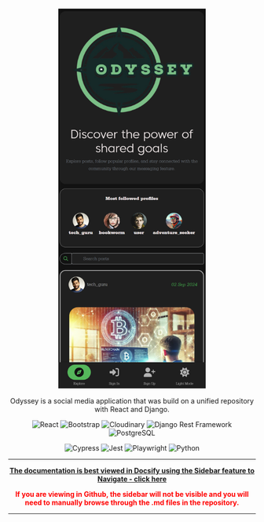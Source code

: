 <center>

<img src="assets/media/2024-09-16-16-04-41.png" alt="Logo" width="300px"></img>

Odyssey is a social media application that was build on a unified repository with React and Django.

<!-- GitHub shields for React, CSS, JavaScript, Cloudinary, Django Rest Framework -->

![React](https://img.shields.io/badge/React-61DAFB?style=for-the-badge&logo=react&logoColor=white) ![Bootstrap](https://img.shields.io/badge/React_Bootstrap-7952B3?style=for-the-badge&logo=bootstrap&logoColor=white) ![Cloudinary](https://img.shields.io/badge/Cloudinary-3448C5?style=for-the-badge&logo=cloudinary&logoColor=white) ![Django Rest Framework](https://img.shields.io/badge/Django%20Rest%20Framework-092E20?style=for-the-badge&logo=django&logoColor=white) ![PostgreSQL](https://img.shields.io/badge/PostgreSQL-4169E1?style=for-the-badge&logo=postgresql&logoColor=white)


![Cypress](https://img.shields.io/badge/cypress-4%20passed%2C%200%20failed-brightgreen?logo=cypress) ![Jest](https://img.shields.io/badge/jest-10%20passed%2C%200%20failed-brightgreen?logo=jest) ![Playwright](https://img.shields.io/badge/playwright-5%20passed%2C%200%20failed-brightgreen?logo=playwright) ![Python](https://img.shields.io/badge/python-38%20passed%2C%200%20failed-brightgreen?logo=python)

---

<font color="green">

**[The documentation is best viewed in Docsify using the Sidebar feature to Navigate - click here](https://docsify-this.net/?basePath=https://raw.githubusercontent.com/lmcrean/odyssey-docs/main&homepage=readme_docsify_cover.md&sidebar=true&browser-tab-title=Odyssey%20Documentation&maxLevel=3&loadSidebar=_sidebar.md&name=Odyssey&searchbox=true&subMaxLevel=3&mergeNavbar=true&dark-mode=true&link-color-dark-mode=70b9e0#/)**

</font>

<font color="red"><b>

If you are viewing in Github, the sidebar will not be visible and you will need to manually browse through the .md files in the repository.

</font>

---